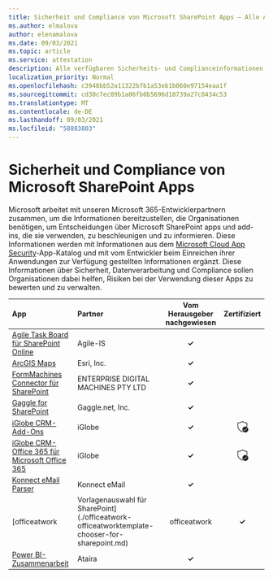 ```yaml
---
title: Sicherheit und Compliance von Microsoft SharePoint Apps – Alle Apps
ms.author: elmalova
author: elenamalova
ms.date: 09/03/2021
ms.topic: article
ms.service: attestation
description: Alle verfügbaren Sicherheits- und Complianceinformationen für alle Microsoft SharePoint Apps.
localization_priority: Normal
ms.openlocfilehash: c3948bb52a11322b7b1a53eb1b060e97154eaa1f
ms.sourcegitcommit: cd30c7ec09b1a06fb0b5696d10739a27c8434c53
ms.translationtype: MT
ms.contentlocale: de-DE
ms.lasthandoff: 09/03/2021
ms.locfileid: "58883803"
---
```

# <a name="microsoft-sharepoint-apps-security-and-compliance"></a>Sicherheit und Compliance von Microsoft SharePoint Apps

Microsoft arbeitet mit unseren Microsoft 365-Entwicklerpartnern zusammen, um die Informationen bereitzustellen, die Organisationen benötigen, um Entscheidungen über Microsoft SharePoint apps und add-ins, die sie verwenden, zu beschleunigen und zu informieren. Diese Informationen werden mit Informationen aus dem [Microsoft Cloud App Security](https://www.microsoft.com/en-us/enterprise-mobility-security/cloud-app-security)-App-Katalog und mit vom Entwickler beim Einreichen ihrer Anwendungen zur Verfügung gestellten Informationen ergänzt. Diese Informationen über Sicherheit, Datenverarbeitung und Compliance sollen Organisationen dabei helfen, Risiken bei der Verwendung dieser Apps zu bewerten und zu verwalten.

| **App** | **Partner** | **Vom Herausgeber nachgewiesen** | **Zertifiziert** |
|:--------|:------------|:----------------------:|:-------------:|
| [Agile Task Board für SharePoint Online](./agile-is-task-board-for-sharepoint-online.md) | Agile-IS | **✓** |  |
| [ArcGIS Maps](./esri-inc-arcgis-maps.md) | Esri, Inc. | **✓** |  |
| [FormMachines Connector für SharePoint](./enterprise-digital-machines-pty-ltd-formmachines-connector-for-sharepoint.md) | ENTERPRISE DIGITAL MACHINES PTY LTD | **✓** |  |
| [Gaggle for SharePoint](./gagglenet-inc-gaggle-for-sharepoint.md) | Gaggle.net, Inc. | **✓** |  |
| [iGlobe CRM-Add-Ons](./iglobe-crm-add-ons.md) | iGlobe | **✓** | <img alt="Certified application badge" src="../media/certified-badge.png" height="25" width="25" /> |
| [iGlobe CRM-Office 365 für Microsoft Office 365](./iglobe-crm-office-365-for-microsoft.md) | iGlobe | **✓** | <img alt="Certified application badge" src="../media/certified-badge.png" height="25" width="25" /> |
| [Konnect eMail Parser](./konnect-email-parser.md) | Konnect eMail | **✓** |  |
| [officeatwork | Vorlagenauswahl für SharePoint](./officeatwork-officeatworktemplate-chooser-for-sharepoint.md) | officeatwork | **✓** | <img alt="Certified application badge" src="../media/certified-badge.png" height="25" width="25" /> |
| [Power BI-Zusammenarbeit](./ataira-power-bi-collaboration.md) | Ataira | **✓** |  |
